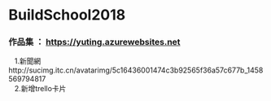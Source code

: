 # BuildSchool2018

### 作品集 ： https://yuting.azurewebsites.net
    1.新聞網http://sucimg.itc.cn/avatarimg/5c16436001474c3b92565f36a57c677b_1458569794817  
    2.新增trello卡片
